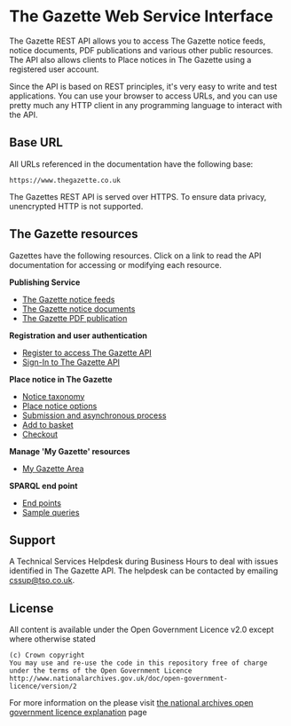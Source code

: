 # The Gazette Web Service Interface #

The Gazette REST API allows you to access The Gazette notice feeds, notice documents, PDF publications and various other public resources. The API also allows clients to Place notices in The Gazette using a registered user account.

Since the API is based on REST principles, it's very easy to write and test applications. You can use your browser to access URLs, and you can use pretty much any HTTP client in any programming language to interact with the API.

## Base URL ##

All URLs referenced in the documentation have the following base:

	https://www.thegazette.co.uk

The Gazettes REST API is served over HTTPS. To ensure data privacy, unencrypted HTTP is not supported.

## The Gazette resources ##

Gazettes have the following resources. Click on a link to read the API documentation for accessing or modifying each resource.

**Publishing Service**

* [The Gazette notice feeds](notice/notice-feed.md)
* [The Gazette notice documents](notice/notice.md)
* [The Gazette PDF publication](publication/pdf-publication.md)

 
**Registration and user authentication**

* [Register to access The Gazette API](authentication/registration.md)
* [Sign-In to The Gazette API](authentication/sign-in.md)

**Place notice in The Gazette**

* [Notice taxonomy](notice/notice-taxonomy.md)
* [Place notice options](notice/place-options.md)  
* [Submission and asynchronous process](notice/notice-submissions.md) 
* [Add to basket](basket/add-to-basket.md) 
* [Checkout](basket/checkout.md) 


**Manage 'My Gazette' resources**

* [My Gazette Area](mygazette/mygazette.md) 

**SPARQL end point**

* [End points](sparql/sparql.html)
* [Sample queries](sparql/sample-queries.md) 

## Support ##

A Technical Services Helpdesk during Business Hours to deal with issues identified in The Gazette API. 
The helpdesk can be contacted by emailing [cssup@tso.co.uk](mailto:cssup@tso.co.uk).

## License ##

All content is available under the Open Government Licence v2.0 except where otherwise stated
	
	(c) Crown copyright
	You may use and re-use the code in this repository free of charge under the terms of the Open Government Licence
	http://www.nationalarchives.gov.uk/doc/open-government-licence/version/2

For more information on the please visit [the national archives open government licence explanation](http://www.nationalarchives.gov.uk/doc/open-government-licence/version/2) page
